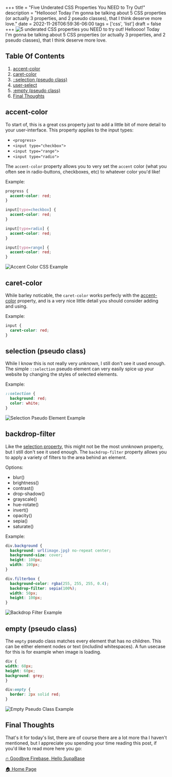 +++
title = "Five Underated CSS Properties You NEED to Try Out!"
description = "Helloooo! Today I'm gonna be talking about 5 CSS properties (or actually 3 properties, and 2 pseudo classes), that I think deserve more love."
date = 2022-11-26T06:59:36-06:00
tags = ['css', 'list']
draft = false
+++
![5 underated CSS properties you NEED to try out!](https://dev-to-uploads.s3.amazonaws.com/uploads/articles/01m0rum3ho9hve6thhwa.png)
Helloooo! Today I'm gonna be talking about 5 CSS properties (or actually 3 properties, and 2 pseudo classes), that I think deserve more love.
<!--more-->

## Table Of Contents
1. [accent-color](#accent-color)
2. [caret-color](#caret-color)
3. [::selection (pseudo class)](#selection-pseudo-class)
4. [user-select](#user-select)
5. [:empty (pseudo class)](#empty-pseudo-class)
6. [Final Thoughts](#final-thoughts)

## accent-color
To start of, this is a great css property just to add a little bit of more detail to your user-interface. This property applies to the input types:

* `<progress>`
* `<input type="checkbox">`
* `<input type="range">`
* `<input type="radio">`

The `accent-color` property allows you to very set the `accent` color (what you often see in radio-buttons, checkboxes, etc) to whatever color you'd like!

Example:
```css
progress {
  accent-color: red;
}

input[type=checkbox] {
  accent-color: red;
}

input[type=radio] {
  accent-color: red;
}

input[type=range] {
  accent-color: red;
}
```
![Accent Color CSS Example](https://dev-to-uploads.s3.amazonaws.com/uploads/articles/qwrkdn5uccum4p6q2j85.png)



## caret-color
While barley noticable, the `caret-color` works perfecly with the [accent-color](#accent-color) property, and is a very nice little detail you should consider adding and using.

Example:
```css
input {
  caret-color: red;
}
```

## selection (pseudo class)
While I know this is not really very *unknown*, I still don't see it used enough. The simple `::selection` pseudo element can very easily spice up your website by changing the styles of selected elements.

Example:
```css
::selection {
  background: red;
  color: white;
}
```
![Selection Pseudo Element Example](https://dev-to-uploads.s3.amazonaws.com/uploads/articles/9j27fccbfprfwwgdohf3.png)

## backdrop-filter
Like the [selection property](#selection), this might not be the most unnknown property, but I still don't see it used enough. The `backdrop-filter` property allows you to apply a variety of filters to the area behind an element.

Options:
* blur()
* brightness()
* contrast()
* drop-shadow()
* grayscale()
* hue-rotate()
* invert()
* opacity()
* sepia()
* saturate()

Example:
```css
div.background {
  background: url(image.jpg) no-repeat center;
  background-size: cover;
  height: 100px;
  width: 100px;
}

div.filterbox {
  background-color: rgba(255, 255, 255, 0.4);
  backdrop-filter: sepia(100%);
  width: 50px;
  height: 100px;
}
```
![Backdrop Filter Example](https://dev-to-uploads.s3.amazonaws.com/uploads/articles/60vkk2bx1rb5yuljf3wg.png)


## empty (pseudo class)
The `empty` pseudo class matches every element that has no children. This can be either element nodes or text (includind whitespaces). A fun usecase for this is for example when image is loading.

```css
div {
width: 60px;
height: 60px;
background: grey;
}

div:empty {
  border: 2px solid red;
}
```
![Empty Pseudo Class Example](https://dev-to-uploads.s3.amazonaws.com/uploads/articles/ranklrjrj0cuo57i9glo.png)


## Final Thoughts
That's it for today's list, there are of course there are a lot more tha I haven't mentioned, but I appreciate you spending your time reading this post, if you'd like to read more here you go:

[🔥 Goodbye Firebase, Hello SupaBase](https://the-net-blog.netlify.app/post/goodbye-firebase-hello-supabase)

[🏠  Home Page](https://the-net-blog.netlify.app/)

